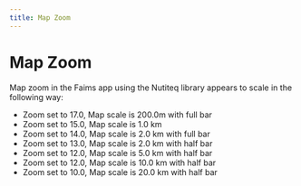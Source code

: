 ```yaml
---
title: Map Zoom
---
```



Map Zoom
=====================================================





Map zoom in the Faims app using the Nutiteq library appears to scale in
the following way: 

-   Zoom set to 17.0, Map scale is 200.0m with full bar
-   Zoom set to 15.0, Map scale is 1.0 km
-   Zoom set to 14.0, Map scale is 2.0 km with full bar
-   Zoom set to 13.0, Map scale is 2.0 km with half bar
-   Zoom set to 12.0, Map scale is 5.0 km with half bar
-   Zoom set to 12.0, Map scale is 10.0 km with half bar
-   Zoom set to 10.0, Map scale is 20.0 km with half bar

</div>
